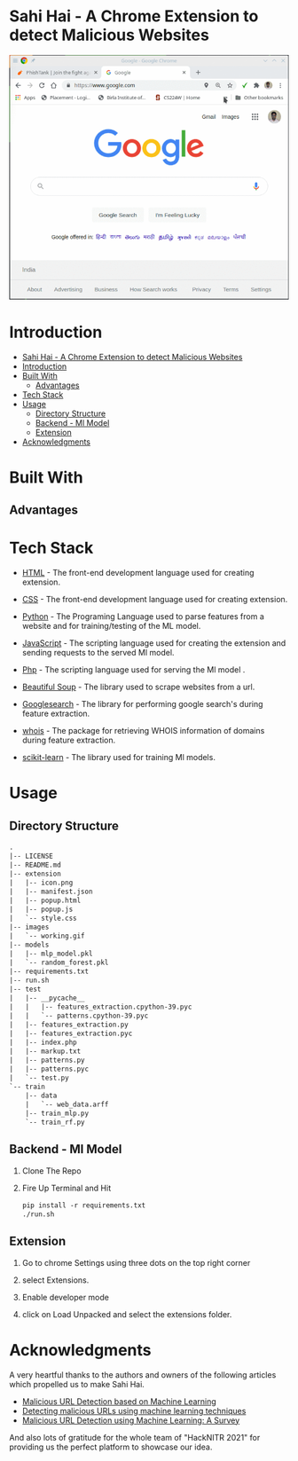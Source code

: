 # Sahi Hai - A Chrome Extension to detect Malicious Websites

![](./images/working.gif)

# Introduction

- [Sahi Hai - A Chrome Extension to detect Malicious Websites](#sahi-hai---a-chrome-extension-to-detect-malicious-websites)
- [Introduction](#introduction)
- [Built With](#built-with)
  - [Advantages](#advantages)
- [Tech Stack](#tech-stack)
- [Usage](#usage)
  - [Directory Structure](#directory-structure)
  - [Backend - Ml Model](#backend---ml-model)
  - [Extension](#extension)
- [Acknowledgments](#acknowledgments)

# Built With

## Advantages

# Tech Stack

- [HTML](https://www.w3schools.com/html/) - The front-end development language used for creating extension.

- [CSS](https://www.w3schools.com/css/) - The  front-end development language used for creating extension.

- [Python](https://www.python.org/) - The Programing Language used to parse features from a website and for training/testing of the ML model.
- [JavaScript](https://www.javascript.com/) - The scripting language used for creating the extension and sending  requests to the served Ml model.
- [Php](https://www.php.net/) - The scripting language used for serving the Ml model .

- [Beautiful Soup](https://pypi.org/project/beautifulsoup4/) - The library used to scrape websites from a url.
- [Googlesearch](https://pypi.org/project/googlesearch-python/) - The library for  performing google search's during feature extraction.

- [whois](https://pypi.org/project/whois/) - The package for retrieving WHOIS information of domains during feature extraction.
- [scikit-learn](https://scikit-learn.org/stable/) -
  The library used for training Ml models.

# Usage

## Directory Structure

```
.
|-- LICENSE
|-- README.md
|-- extension
|   |-- icon.png
|   |-- manifest.json
|   |-- popup.html
|   |-- popup.js
|   `-- style.css
|-- images
|   `-- working.gif
|-- models
|   |-- mlp_model.pkl
|   `-- random_forest.pkl
|-- requirements.txt
|-- run.sh
|-- test
|   |-- __pycache__
|   |   |-- features_extraction.cpython-39.pyc
|   |   `-- patterns.cpython-39.pyc
|   |-- features_extraction.py
|   |-- features_extraction.pyc
|   |-- index.php
|   |-- markup.txt
|   |-- patterns.py
|   |-- patterns.pyc
|   `-- test.py
`-- train
    |-- data
    |   `-- web_data.arff
    |-- train_mlp.py
    `-- train_rf.py
```

## Backend - Ml Model

1. Clone The Repo
2. Fire Up Terminal and Hit

   ```
   pip install -r requirements.txt 
   ./run.sh
   ```

## Extension

1. Go to chrome Settings using three dots on the top right corner

2. select Extensions.
3. Enable developer mode
4. click on Load Unpacked and select the extensions folder.

# Acknowledgments

A very heartful thanks to the authors and owners of the following articles which propelled us to make Sahi Hai.

- [Malicious URL Detection based on Machine Learning](https://thesai.org/Downloads/Volume11No1/Paper_19-Malicious_URL_Detection_based_on_Machine_Learning.pdf)
- [Detecting malicious URLs using machine learning techniques](https://ieeexplore.ieee.org/document/7850079)
- [Malicious URL Detection using Machine Learning: A Survey](https://arxiv.org/pdf/1701.07179.pdf)
  
And also lots of gratitude for the whole team of "HackNITR 2021" for providing us the perfect platform to showcase our idea.
